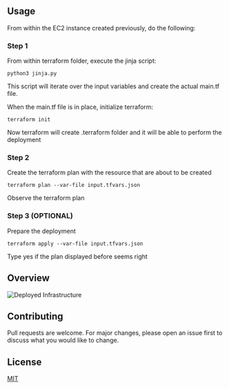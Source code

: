 ## Usage

From within the EC2 instance created previously, do the following:

### Step 1

From within terraform folder, execute the jinja script:

```python3 jinja.py```

This script will iterate over the input variables and create the actual main.tf file.

When the main.tf file is in place, initialize terraform:

```terraform init```

Now terraform will create .terraform folder and it will be able to perform the deployment


### Step 2

Create the terraform plan with the resource that are about to be created

```terraform plan --var-file input.tfvars.json```

Observe the terraform plan 


### Step 3 (OPTIONAL)

Prepare the deployment

```terraform apply --var-file input.tfvars.json```

Type yes if the plan displayed before seems right

## Overview

![Deployed Infrastructure](../../images/elb.jpg?raw=true "SSM Infrastructure")

## Contributing

Pull requests are welcome. For major changes, please open an issue first to discuss what you would like to change.

## License
[MIT](https://choosealicense.com/licenses/mit/)